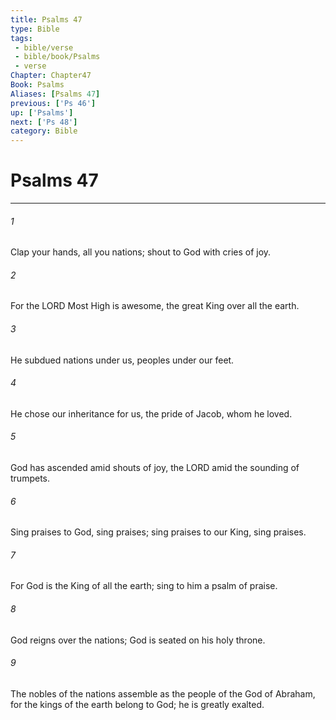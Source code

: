 ```yaml
---
title: Psalms 47
type: Bible
tags:
 - bible/verse
 - bible/book/Psalms
 - verse
Chapter: Chapter47
Book: Psalms
Aliases: [Psalms 47]
previous: ['Ps 46']
up: ['Psalms']
next: ['Ps 48']
category: Bible
---
```

# Psalms 47

***


###### 1 
Clap your hands, all you nations; shout to God with cries of joy. 

###### 2 
For the LORD Most High is awesome, the great King over all the earth. 

###### 3 
He subdued nations under us, peoples under our feet. 

###### 4 
He chose our inheritance for us, the pride of Jacob, whom he loved. 

###### 5 
God has ascended amid shouts of joy, the LORD amid the sounding of trumpets. 

###### 6 
Sing praises to God, sing praises; sing praises to our King, sing praises. 

###### 7 
For God is the King of all the earth; sing to him a psalm of praise. 

###### 8 
God reigns over the nations; God is seated on his holy throne. 

###### 9 
The nobles of the nations assemble as the people of the God of Abraham, for the kings of the earth belong to God; he is greatly exalted. 
